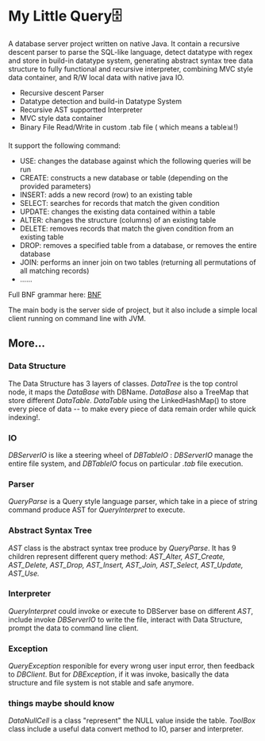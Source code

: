 # My Little Query🗄️
A database server project written on native Java. It contain a recursive descent parser to parse the SQL-like language, detect datatype with regex and store in build-in datatype system, generating abstract syntax tree data structure to fully functional and recursive interpreter, combining MVC style data container, and R/W local data with native java IO.

- Recursive descent Parser
- Datatype detection and build-in Datatype System
- Recursive AST supportted Interpreter
- MVC style data container
- Binary File Read/Write in custom .tab file ( which means a table📊!)

It support the following command:

* USE: changes the database against which the following queries will be run
* CREATE: constructs a new database or table (depending on the provided parameters)
* INSERT: adds a new record (row) to an existing table
* SELECT: searches for records that match the given condition
* UPDATE: changes the existing data contained within a table
* ALTER: changes the structure (columns) of an existing table
* DELETE: removes records that match the given condition from an existing table
* DROP: removes a specified table from a database, or removes the entire database
* JOIN: performs an inner join on two tables (returning all permutations of all matching records)
*  ......

Full BNF grammar here: [ BNF](https://github.com/Cheong43/MyLittleQuery/blob/main/BNF.txt)


The main body is the server side of project, but it also include a simple local client running on command line with JVM.

## More...

### Data Structure
The Data Structure has 3 layers of classes. *DataTree* is the top control node, it maps the *DataBase* with DBName. *DataBase* also a TreeMap that store different *DataTable*. *DataTable* using the LinkedHashMap() to store every piece of data -- to make every piece of data remain order while quick indexing!.

### IO
*DBServerIO* is like a steering wheel of *DBTableIO* : *DBServerIO* manage the entire file system, and *DBTableIO* focus on particular *.tab* file execution.

### Parser
*QueryParse* is a Query style language parser, which take in a piece of string command produce AST for *QueryInterpret* to execute.

### Abstract Syntax Tree
*AST* class is the abstract syntax tree produce by *QueryParse*. It has 9 children represent different query method: *AST_Alter, AST_Create, AST_Delete, AST_Drop, AST_Insert, AST_Join, AST_Select, AST_Update, AST_Use.*

### Interpreter
*QueryInterpret* could invoke or execute to DBServer base on different *AST*, include invoke *DBServerIO* to write the file, interact with Data Structure, prompt the data to command line client.

### Exception
*QueryException* responible for every wrong user input error, then feedback to *DBClient*. But for *DBException*, if it was invoke, basically the data structure and file system is not stable and safe anymore.

### things maybe should know
*DataNullCell* is a class "represent" the NULL value inside the table.
*ToolBox* class include a useful data convert method to IO, parser and interpreter.
  
